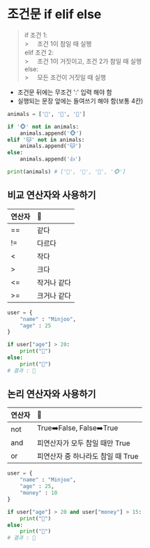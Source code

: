 # 조건문 if elif else

> if 조건 1:<br> > &nbsp;&nbsp;&nbsp;&nbsp;조건 1이 참일 때 실행<br>
> elif 조건 2:<br> > &nbsp;&nbsp;&nbsp;&nbsp;조건 1이 거짓이고, 조건 2가 참일 때 실행<br>
> else:<br> > &nbsp;&nbsp;&nbsp;&nbsp;모든 조건이 거짓일 때 실행

- 조건문 뒤에는 무조건 ':' 입력 해야 함
- 실행되는 문장 앞에는 들여쓰기 해야 함(보통 4칸)

```python
animals = ['🐼', '🐶', '🐰']

if '🐵' not in animals:
    animals.append('🐵')
elif '🐱' not in animals:
    animals.append('🐱')
else:
    animals.append('👍')

print(animals) # ['🐼', '🐶', '🐰', '🐵']
```

## 비교 연산자와 사용하기

| 연산자 | 📝          |
| :----- | :---------- |
| ==     | 같다        |
| !=     | 다르다      |
| <      | 작다        |
| \>     | 크다        |
| <=     | 작거나 같다 |
| \>=    | 크거나 같다 |

```python
user = {
    "name" : "Minjoo",
    "age" : 25
}

if user["age"] > 20:
    print("🍺")
else:
    print("🧃")
# 결과 : 🍺
```

## 논리 연산자와 사용하기

| 연산자 | 📝                                |
| :----- | :-------------------------------- |
| not    | True➡️False, False➡️True          |
| and    | 피연산자가 모두 참일 때만 True    |
| or     | 피연산자 중 하나라도 참일 때 True |

```python
user = {
    "name" : "Minjoo",
    "age" : 25,
    "money" : 10
}

if user["age"] > 20 and user["money"] > 15:
    print("🍺")
else:
    print("🧃")
# 결과 : 🧃
```

